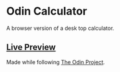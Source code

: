 # Odin Calculator
A browser version of a desk top calculator.

## [Live Preview](https://pastephenson.github.io/Odin-Calculator/)

Made while following [The Odin Project](https://www.theodinproject.com).
